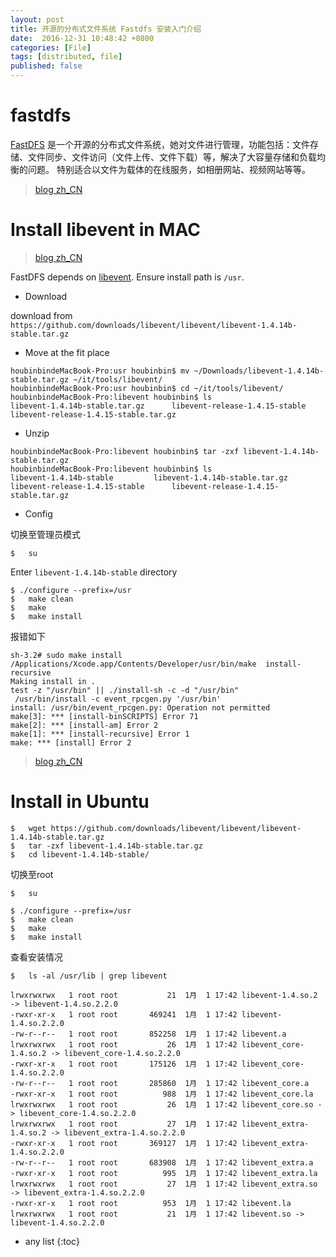 ```yaml
---
layout: post
title: 开源的分布式文件系统 Fastdfs 安装入门介绍
date:  2016-12-31 10:48:42 +0800
categories: [File]
tags: [distributed, file]
published: false
---
```





# fastdfs

[FastDFS](https://www.oschina.net/p/fastdfs) 是一个开源的分布式文件系统，她对文件进行管理，功能包括：文件存储、文件同步、文件访问（文件上传、文件下载）等，解决了大容量存储和负载均衡的问题。
特别适合以文件为载体的在线服务，如相册网站、视频网站等等。

> [blog zh_CN](http://blog.csdn.net/poechant/article/details/6977407)


# Install libevent in MAC

> [blog zh_CN](http://soartju.iteye.com/blog/803477)

FastDFS depends on [libevent](http://libevent.org/). Ensure install path is ```/usr```.

- Download

download from ```https://github.com/downloads/libevent/libevent/libevent-1.4.14b-stable.tar.gz```

- Move at the fit place

```
houbinbindeMacBook-Pro:usr houbinbin$ mv ~/Downloads/libevent-1.4.14b-stable.tar.gz ~/it/tools/libevent/
houbinbindeMacBook-Pro:usr houbinbin$ cd ~/it/tools/libevent/
houbinbindeMacBook-Pro:libevent houbinbin$ ls
libevent-1.4.14b-stable.tar.gz		libevent-release-1.4.15-stable		libevent-release-1.4.15-stable.tar.gz
```

- Unzip

```
houbinbindeMacBook-Pro:libevent houbinbin$ tar -zxf libevent-1.4.14b-stable.tar.gz
houbinbindeMacBook-Pro:libevent houbinbin$ ls
libevent-1.4.14b-stable			libevent-1.4.14b-stable.tar.gz		libevent-release-1.4.15-stable		libevent-release-1.4.15-stable.tar.gz
```


- Config

切换至管理员模式

```
$   su
```

Enter ```libevent-1.4.14b-stable``` directory

```
$ ./configure --prefix=/usr
$   make clean
$   make
$   make install
```

报错如下

```
sh-3.2# sudo make install
/Applications/Xcode.app/Contents/Developer/usr/bin/make  install-recursive
Making install in .
test -z "/usr/bin" || ./install-sh -c -d "/usr/bin"
 /usr/bin/install -c event_rpcgen.py '/usr/bin'
install: /usr/bin/event_rpcgen.py: Operation not permitted
make[3]: *** [install-binSCRIPTS] Error 71
make[2]: *** [install-am] Error 2
make[1]: *** [install-recursive] Error 1
make: *** [install] Error 2
```

> [blog zh_CN](http://blog.csdn.net/dreamderekwq/article/details/52507202)

# Install in Ubuntu

```
$   wget https://github.com/downloads/libevent/libevent/libevent-1.4.14b-stable.tar.gz
$   tar -zxf libevent-1.4.14b-stable.tar.gz
$   cd libevent-1.4.14b-stable/
```

切换至root

```
$   su
```

```
$ ./configure --prefix=/usr
$   make clean
$   make
$   make install
```

查看安装情况

```
$   ls -al /usr/lib | grep libevent

lrwxrwxrwx   1 root root           21  1月  1 17:42 libevent-1.4.so.2 -> libevent-1.4.so.2.2.0
-rwxr-xr-x   1 root root       469241  1月  1 17:42 libevent-1.4.so.2.2.0
-rw-r--r--   1 root root       852258  1月  1 17:42 libevent.a
lrwxrwxrwx   1 root root           26  1月  1 17:42 libevent_core-1.4.so.2 -> libevent_core-1.4.so.2.2.0
-rwxr-xr-x   1 root root       175126  1月  1 17:42 libevent_core-1.4.so.2.2.0
-rw-r--r--   1 root root       285860  1月  1 17:42 libevent_core.a
-rwxr-xr-x   1 root root          988  1月  1 17:42 libevent_core.la
lrwxrwxrwx   1 root root           26  1月  1 17:42 libevent_core.so -> libevent_core-1.4.so.2.2.0
lrwxrwxrwx   1 root root           27  1月  1 17:42 libevent_extra-1.4.so.2 -> libevent_extra-1.4.so.2.2.0
-rwxr-xr-x   1 root root       369127  1月  1 17:42 libevent_extra-1.4.so.2.2.0
-rw-r--r--   1 root root       683908  1月  1 17:42 libevent_extra.a
-rwxr-xr-x   1 root root          995  1月  1 17:42 libevent_extra.la
lrwxrwxrwx   1 root root           27  1月  1 17:42 libevent_extra.so -> libevent_extra-1.4.so.2.2.0
-rwxr-xr-x   1 root root          953  1月  1 17:42 libevent.la
lrwxrwxrwx   1 root root           21  1月  1 17:42 libevent.so -> libevent-1.4.so.2.2.0
```


* any list
{:toc}